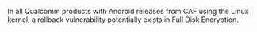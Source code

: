 In all Qualcomm products with Android releases from CAF using the Linux kernel, a rollback vulnerability potentially exists in Full Disk Encryption.
